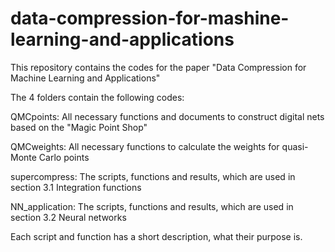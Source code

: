 # data-compression-for-mashine-learning-and-applications
This repository contains the codes for the paper "Data Compression for Machine Learning and Applications"


The 4 folders contain the following codes:


QMCpoints: All necessary functions and documents to construct digital nets based on the "Magic Point Shop"

QMCweights: All necessary functions to calculate the weights for quasi-Monte Carlo points

supercompress: The scripts, functions and results, which are used in section 3.1 Integration functions

NN_application: The scripts, functions and results, which are used in section 3.2 Neural networks


Each script and function has a short description, what their purpose is. 
